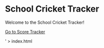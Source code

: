 <!DOCTYPE html>
<html>
<head>
    <title>School Cricket Tracker</title>
    <meta charset="UTF-8">
    <meta name="viewport" content="width=device-width, initial-scale=1.0">
</head>
<body>
    <h1>School Cricket Tracker</h1>
    <p>Welcome to the School Cricket Tracker!</p>
    <p><a href="scoretracker/index.html">Go to Score Tracker</a></p>
</body>
</html>' > index.html
